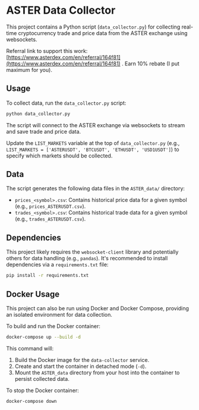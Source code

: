 # ASTER Data Collector

This project contains a Python script (`data_collector.py`) for collecting real-time cryptocurrency trade and price data from the ASTER exchange using websockets.

Referral link to support this work: [https://www.asterdex.com/en/referral/164f81](https://www.asterdex.com/en/referral/164f81) .
Earn 10% rebate (I put maximum for you).

## Usage

To collect data, run the `data_collector.py` script:

```bash
python data_collector.py
```

The script will connect to the ASTER exchange via websockets to stream and save trade and price data.

Update the `LIST_MARKETS` variable at the top of `data_collector.py` (e.g., `LIST_MARKETS = ['ASTERUSDT', 'BTCUSDT', 'ETHUSDT', 'USD1USDT']`) to specify which markets should be collected.

## Data

The script generates the following data files in the `ASTER_data/` directory:

*   `prices_<symbol>.csv`: Contains historical price data for a given symbol (e.g., `prices_ASTERUSDT.csv`).
*   `trades_<symbol>.csv`: Contains historical trade data for a given symbol (e.g., `trades_ASTERUSDT.csv`).

## Dependencies

This project likely requires the `websocket-client` library and potentially others for data handling (e.g., `pandas`). It's recommended to install dependencies via a `requirements.txt` file:

```bash
pip install -r requirements.txt
```

## Docker Usage

This project can also be run using Docker and Docker Compose, providing an isolated environment for data collection.

To build and run the Docker container:

```bash
docker-compose up --build -d
```

This command will:
1.  Build the Docker image for the `data-collector` service.
2.  Create and start the container in detached mode (`-d`).
3.  Mount the `ASTER_data` directory from your host into the container to persist collected data.

To stop the Docker container:

```bash
docker-compose down
```
